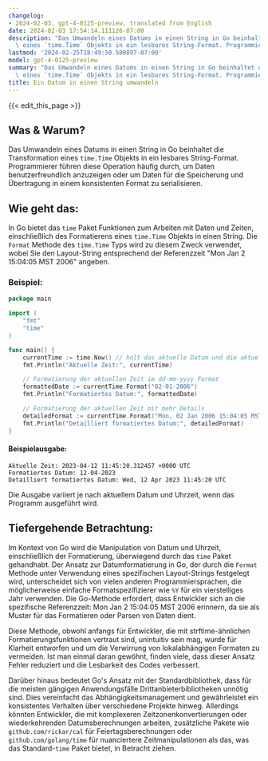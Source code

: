 ```yaml
---
changelog:
- 2024-02-03, gpt-4-0125-preview, translated from English
date: 2024-02-03 17:54:14.111126-07:00
description: "Das Umwandeln eines Datums in einen String in Go beinhaltet die Transformation\
  \ eines `time.Time` Objekts in ein lesbares String-Format. Programmierer\u2026"
lastmod: '2024-02-25T18:49:50.500897-07:00'
model: gpt-4-0125-preview
summary: "Das Umwandeln eines Datums in einen String in Go beinhaltet die Transformation\
  \ eines `time.Time` Objekts in ein lesbares String-Format. Programmierer\u2026"
title: Ein Datum in einen String umwandeln
---
```


{{< edit_this_page >}}

## Was & Warum?

Das Umwandeln eines Datums in einen String in Go beinhaltet die Transformation eines `time.Time` Objekts in ein lesbares String-Format. Programmierer führen diese Operation häufig durch, um Daten benutzerfreundlich anzuzeigen oder um Daten für die Speicherung und Übertragung in einem konsistenten Format zu serialisieren.

## Wie geht das:

In Go bietet das `time` Paket Funktionen zum Arbeiten mit Daten und Zeiten, einschließlich des Formatierens eines `time.Time` Objekts in einen String. Die `Format` Methode des `time.Time` Typs wird zu diesem Zweck verwendet, wobei Sie den Layout-String entsprechend der Referenzzeit "Mon Jan 2 15:04:05 MST 2006" angeben.

### Beispiel:

```go
package main

import (
	"fmt"
	"time"
)

func main() {
	currentTime := time.Now() // holt das aktuelle Datum und die aktuelle Uhrzeit
	fmt.Println("Aktuelle Zeit:", currentTime)

	// Formatierung der aktuellen Zeit im dd-mm-yyyy Format
	formattedDate := currentTime.Format("02-01-2006")
	fmt.Println("Formatiertes Datum:", formattedDate)

	// Formatierung der aktuellen Zeit mit mehr Details
	detailedFormat := currentTime.Format("Mon, 02 Jan 2006 15:04:05 MST")
	fmt.Println("Detailliert formatiertes Datum:", detailedFormat)
}
```

#### Beispielausgabe:

```
Aktuelle Zeit: 2023-04-12 11:45:20.312457 +0000 UTC
Formatiertes Datum: 12-04-2023
Detailliert formatiertes Datum: Wed, 12 Apr 2023 11:45:20 UTC
```

Die Ausgabe variiert je nach aktuellem Datum und Uhrzeit, wenn das Programm ausgeführt wird.

## Tiefergehende Betrachtung:

Im Kontext von Go wird die Manipulation von Datum und Uhrzeit, einschließlich der Formatierung, überwiegend durch das `time` Paket gehandhabt. Der Ansatz zur Datumformatierung in Go, der durch die `Format` Methode unter Verwendung eines spezifischen Layout-Strings festgelegt wird, unterscheidet sich von vielen anderen Programmiersprachen, die möglicherweise einfache Formatspezifizierer wie `%Y` für ein vierstelliges Jahr verwenden. Die Go-Methode erfordert, dass Entwickler sich an die spezifische Referenzzeit: Mon Jan 2 15:04:05 MST 2006 erinnern, da sie als Muster für das Formatieren oder Parsen von Daten dient.

Diese Methode, obwohl anfangs für Entwickler, die mit strftime-ähnlichen Formatierungsfunktionen vertraut sind, unintuitiv sein mag, wurde für Klarheit entworfen und um die Verwirrung von lokalabhängigen Formaten zu vermeiden. Ist man einmal daran gewöhnt, finden viele, dass dieser Ansatz Fehler reduziert und die Lesbarkeit des Codes verbessert.

Darüber hinaus bedeutet Go's Ansatz mit der Standardbibliothek, dass für die meisten gängigen Anwendungsfälle Drittanbieterbibliotheken unnötig sind. Dies vereinfacht das Abhängigkeitsmanagement und gewährleistet ein konsistentes Verhalten über verschiedene Projekte hinweg. Allerdings könnten Entwickler, die mit komplexeren Zeitzonenkonvertierungen oder wiederkehrenden Datumsberechnungen arbeiten, zusätzliche Pakete wie `github.com/rickar/cal` für Feiertagsberechnungen oder `github.com/golang/time` für nuanciertere Zeitmanipulationen als das, was das Standard-`time` Paket bietet, in Betracht ziehen.
